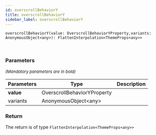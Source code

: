 ```yaml
---
id: overscrollBehaviorY
title: overscrollBehaviorY
sidebar_label: overscrollBehaviorY
---
```


```tsx
overscrollBehaviorY(value: OverscrollBehaviorYProperty,variants: AnonymousObject<any>): FlattenInterpolation<ThemeProps<any>>
```
<br/>



### Parameters

<font size="2"><i>(Mandatory parameters are in bold)</i></font>

| Parameters | Type | Description |
| --------- | ---- | ----------- |
| **value** | OverscrollBehaviorYProperty |  |
| variants | AnonymousObject<any\> |  |


### Return



The return is of type <code>FlattenInterpolation<ThemeProps<any\>\></code>